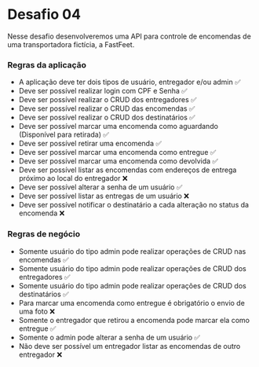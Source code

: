 # Desafio 04

Nesse desafio desenvolveremos uma API para controle de encomendas de uma transportadora fictícia, a FastFeet.

### Regras da aplicação

- A aplicação deve ter dois tipos de usuário, entregador e/ou admin ✅
- Deve ser possível realizar login com CPF e Senha ✅
- Deve ser possível realizar o CRUD dos entregadores ✅
- Deve ser possível realizar o CRUD das encomendas ✅
- Deve ser possível realizar o CRUD dos destinatários ✅
- Deve ser possível marcar uma encomenda como aguardando (Disponível para retirada) ✅
- Deve ser possível retirar uma encomenda ✅
- Deve ser possível marcar uma encomenda como entregue ✅
- Deve ser possível marcar uma encomenda como devolvida ✅
- Deve ser possível listar as encomendas com endereços de entrega próximo ao local do entregador ❌
- Deve ser possível alterar a senha de um usuário ✅
- Deve ser possível listar as entregas de um usuário ❌
- Deve ser possível notificar o destinatário a cada alteração no status da encomenda ❌

### Regras de negócio

- Somente usuário do tipo admin pode realizar operações de CRUD nas encomendas ✅
- Somente usuário do tipo admin pode realizar operações de CRUD dos entregadores ✅
- Somente usuário do tipo admin pode realizar operações de CRUD dos destinatários ✅
- Para marcar uma encomenda como entregue é obrigatório o envio de uma foto ❌
- Somente o entregador que retirou a encomenda pode marcar ela como entregue ✅
- Somente o admin pode alterar a senha de um usuário ✅
- Não deve ser possível um entregador listar as encomendas de outro entregador ❌
